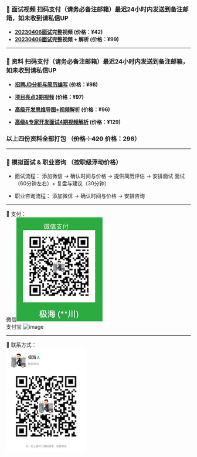 ### ️🌟 面试视频 扫码支付（**请务必备注邮箱**）最迟24小时内发送到备注邮箱，如未收到请私信UP
+ **[20230406面试](https://www.bilibili.com/video/BV13v4y1W7Dg/)完整视频 (价格：¥42)**  
+ **[20230406面试](https://www.bilibili.com/video/BV13v4y1W7Dg/)完整视频 + 解析 (价格：¥99)**  

------
### ️🌟 资料 扫码支付（**请务必备注邮箱**）最迟24小时内发送到备注邮箱，如未收到请私信UP

+ **[招聘JD分析与简历编写](https://www.bilibili.com/video/BV1c3411Z7xB/) (价格：¥98)**  

+ **[项目亮点3期视频](https://www.bilibili.com/video/BV1UY4y1u7MB/) (价格：¥97)**  


+ **[高级开发思维导图+视频解析](https://www.bilibili.com/video/BV1rS4y1o7Ce/) (价格：¥96)** 


+ **[高级&专家开发面试4期视频解析](https://www.bilibili.com/video/BV1m34y1x7jW/) (价格：¥129)** 


###  以上四份资料全部打包 （~~价格：420~~ 价格：296）

------
###  🌟 模拟面试 & 职业咨询 （按职级浮动价格）
+ 面试流程：
添加微信 -> 确认时间与价格 -> 提供简历评估 -> 安排面试
面试（60分钟左右）+ 复盘与建议（30分钟）

+ 职业咨询流程：
添加微信 -> 确认时间与价格 -> 安排咨询

------
🌟 支付：<br>
微信![Pay](img/PaymentCode.jpeg)
<br>支付宝
<img width="220" alt="image" src="https://user-images.githubusercontent.com/98442707/201079853-2fa09c77-6a1a-4f7b-bbaa-6fa40c58c1f5.png">

------
🌟 联系方式： <br>
![weChat](img/weChat.jpeg)
